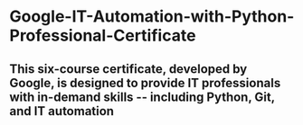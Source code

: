 # Google-IT-Automation-with-Python-Professional-Certificate
## This six-course certificate, developed by Google, is designed to provide IT professionals with in-demand skills -- including Python, Git, and IT automation
